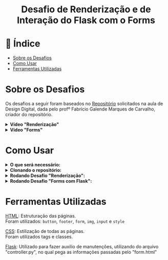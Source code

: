 <h1 align="center"> Desafio de Renderização e de Interação do Flask com o Forms</h1>

# :mag_right: Índice

* [Sobre os Desafios](#sobre)
* [Como Usar](#comoUsar)
* [Ferramentas Utilizadas](#ferramentas)

<span id="sobre"></span>

# Sobre os Desafios

Os desafios a seguir foram baseados no [Repositório](https://github.com/prof-fabriciogmc/html_basico) solicitados na aula de Design Digital, dada pelo profº Fabrício Galende Marques de Carvalho, criador do repositório.

<details>
  <summary><b>Vídeo "Renderização"</b></summary>

 ![print_desafioRenderizacão](https://github.com/BrunoSerpa/Desafio02_DD/blob/main/Doc/Renderizando.gif?raw=true)
</details>
<details>
  <summary><b>Vídeo "Forms"</b></summary>
  
 ![print_desafioInteraçãoDoFlaskComOForms](https://github.com/BrunoSerpa/Desafio02_DD/blob/main/Doc/Forms.gif?raw=true)
</details>


<span id="comoUsar"></span>

# Como Usar

<details>
  <summary><b>O que será necessário:</b></summary>

  - <a href="https://git-scm.com/downloads">Git</a> Será necessário o git para fazer uma clonagem do repositório.
  
  - <a href="https://www.python.org/downloads">Python</a> Utilizei a versão 3.11.2, mas qualquer uma a partir da 3.7 irá funcionar, não se esqueça de na hora da instalação, marcar a opção da instalação do pip, pois será necessário para rodar o ambiente virtual.
</details>

<details>
  <summary><b>Clonando o repositório:</b></summary>
  
  1º Passo: Crie uma pasta vazia.

  2º Passo: Entre na pasta criada e clique no diretório na parte superior e digite cmd:

  ![print_diretório](https://github.com/BrunoSerpa/Desafio02_DD/blob/main/Doc/Passo2.PNG?raw=true)

  3º Passo: Dentro do cmd insira o comando:
 
  `git clone "https://github.com/BrunoSerpa/Desafio02_DW1" .`
</details>


<details>
  <summary><b>Rodando Desafio "Renderização":</b></summary>

  Execute o arquivo `imagens.html` em seu navegador padrão. (encontrado em `src/Renderizando Fotos`) 
</details>
<details>
    <summary><b>Rodando Desafio "Forms com Flask":</b></summary>

  1º Passo: Dentro do cmd no qual o repositório foi clonado insira o comando: 
  
  `cd 'src/Interação do Flask com Forms'`

  2º Passo: Crie o Ambiente Virtual com o comando:
  
  `py -m venv venv`
  >Caso os comando não funcionar, troque a palavra <b>py</b> do comando por <b>py3</b>.<br/> 

  3º Passo: Entre no ambiente com o comando:
  
  `.\venv\Scripts\activate`.

  4º Passo: Instale os requerimentos do projeto com o comando:
  
  `pip install -r requirements.txt`.

  5º Passo: Acesse o projeto com o comando:

  `flask --app controller run`
  >Isso executará o `controller.py` e será possível ver o site funcionando.

  6ºPasso: Execute o arquivo `form.html` em seu navegador padrão. (encontrado em `src/Interação do Flask com o Forms`)

  7º Quando finalzar o comando para finalizar o ambiente é:

  `deactivate`
  
</details>

<span id="ferramentas"></span>

# Ferramentas Utilizadas

<a href="https://www.w3schools.com/html/">HTML</a>: Estruturação das páginas.<br/> Foram utilizados: `button`, `footer`, `form`, `img`, `input` e `style`

<a href="https://www.w3schools.com/css/">CSS</a>: Estilização de todas as páginas.<br/>
Foram utilizados tags e classes.

<a href="">Flask</a>: Utilizado para fazer auxilio de manutenções, utilizando do arquivo "controller.py", no qual pega as informações passadas pelo "form.html"